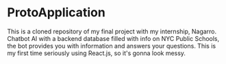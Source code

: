 # ProtoApplication
This is a cloned repository of my final project with my internship, Nagarro. Chatbot AI with a backend database filled with info on NYC Public Schools, the bot provides you with information and answers your questions. This is my first time seriously using React.js, so it's gonna look messy.
